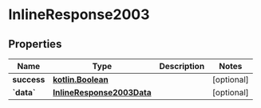# InlineResponse2003

## Properties
Name | Type | Description | Notes
------------ | ------------- | ------------- | -------------
**success** | [**kotlin.Boolean**](.md) |  |  [optional]
**&#x60;data&#x60;** | [**InlineResponse2003Data**](InlineResponse2003Data.md) |  |  [optional]
